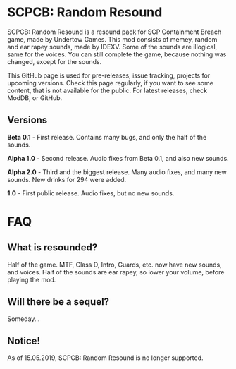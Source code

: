 # SCPCB: Random Resound
SCPCB: Random Resound is a resound pack for SCP Containment Breach game, made by Undertow Games. This mod consists of memey, random and ear rapey sounds, made by IDEXV. Some of the sounds are illogical, same for the voices. You can still complete the game, because nothing was changed, except for the sounds.

This GitHub page is used for pre-releases, issue tracking, projects for upcoming versions. Check this page regularly, if you want to see some content, that is not available for the public. For latest releases, check ModDB, or GitHub.

## Versions

**Beta 0.1** - First release. Contains many bugs, and only the half of the sounds.

**Alpha 1.0** - Second release. Audio fixes from Beta 0.1, and also new sounds.

**Alpha 2.0** - Third and the biggest release. Many audio fixes, and many new sounds. New drinks for 294 were added.

**1.0** - First public release. Audio fixes, but no new sounds.

# FAQ

## What is resounded?

Half of the game. MTF, Class D, Intro, Guards, etc. now have new sounds, and voices. Half of the sounds are ear rapey, so lower your volume, before playing the mod.

## Will there be a sequel?

Someday...

## Notice!

As of 15.05.2019, SCPCB: Random Resound is no longer supported.
